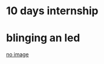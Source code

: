 # 10 days internship
# blinging an led
[no image](https://www.tinkercad.com/things/ihqp5M6lnrP-smashing-wolt-kasi)
